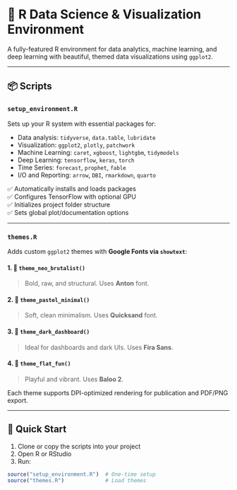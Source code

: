 # 🎯 R Data Science & Visualization Environment

A fully-featured R environment for data analytics, machine learning, and deep learning with beautiful, themed data visualizations using `ggplot2`.

---

## 📦 Scripts

### `setup_environment.R`

Sets up your R system with essential packages for:
- Data analysis: `tidyverse`, `data.table`, `lubridate`
- Visualization: `ggplot2`, `plotly`, `patchwork`
- Machine Learning: `caret`, `xgboost`, `lightgbm`, `tidymodels`
- Deep Learning: `tensorflow`, `keras`, `torch`
- Time Series: `forecast`, `prophet`, `fable`
- I/O and Reporting: `arrow`, `DBI`, `rmarkdown`, `quarto`

✅ Automatically installs and loads packages  
✅ Configures TensorFlow with optional GPU  
✅ Initializes project folder structure  
✅ Sets global plot/documentation options

---

### `themes.R`

Adds custom `ggplot2` themes with **Google Fonts via `showtext`**:

#### 1. 🧱 `theme_neo_brutalist()`
> Bold, raw, and structural. Uses **Anton** font.

#### 2. 🌅 `theme_pastel_minimal()`
> Soft, clean minimalism. Uses **Quicksand** font.

#### 3. 🌌 `theme_dark_dashboard()`
> Ideal for dashboards and dark UIs. Uses **Fira Sans**.

#### 4. 🌻 `theme_flat_fun()`
> Playful and vibrant. Uses **Baloo 2**.

Each theme supports DPI-optimized rendering for publication and PDF/PNG export.

---

## 🧪 Quick Start

1. Clone or copy the scripts into your project
2. Open R or RStudio
3. Run:

```r
source("setup_environment.R")  # One-time setup
source("themes.R")             # Load themes
```
